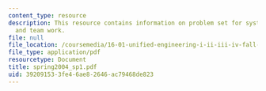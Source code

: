 ```yaml
---
content_type: resource
description: This resource contains information on problem set for system requirements
  and team work.
file: null
file_location: /coursemedia/16-01-unified-engineering-i-ii-iii-iv-fall-2005-spring-2006/392091533fe46ae82646ac79468de823_spring2004_sp1.pdf
file_type: application/pdf
resourcetype: Document
title: spring2004_sp1.pdf
uid: 39209153-3fe4-6ae8-2646-ac79468de823
---
```

